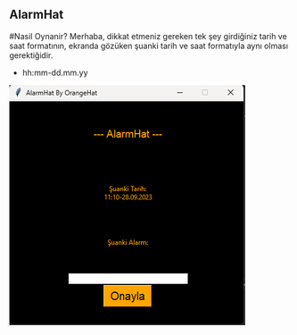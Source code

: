 ## AlarmHat
#Nasil Oynanir?
Merhaba, dikkat etmeniz gereken tek şey girdiğiniz tarih ve saat formatının, ekranda gözüken şuanki tarih ve saat formatıyla aynı olması gerektiğidir.
- hh:mm-dd.mm.yy

<img src="image.png" alt="AlarmHat">
